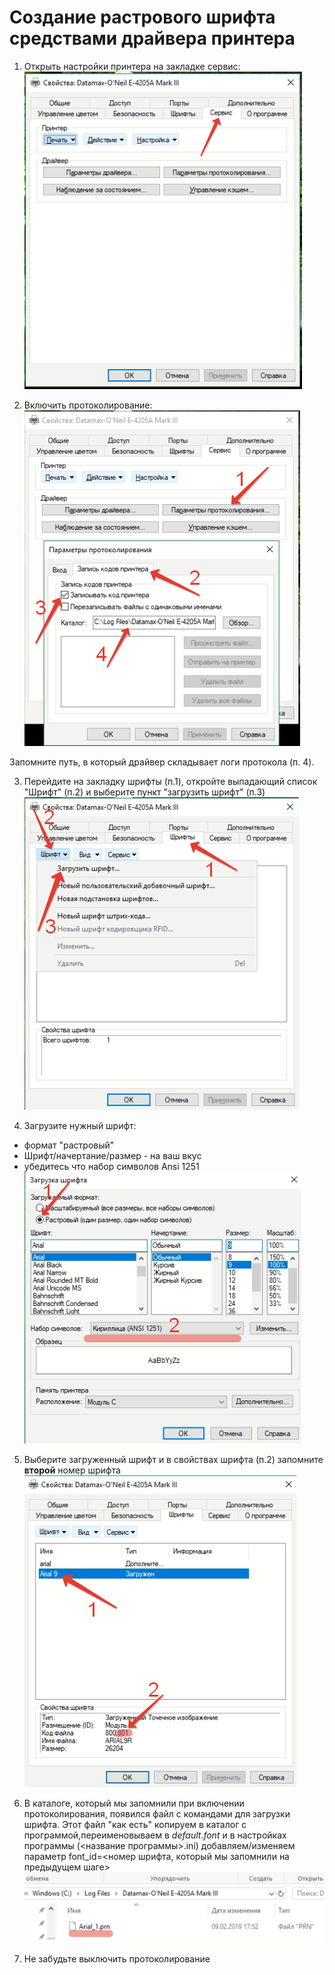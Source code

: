 # Создание растрового шрифта средствами драйвера принтера

1. Открыть настройки принтера на закладке сервис:</br>
![сервис](service.png)

2. Включить протоколирование:</br>
![сервис](log.png)

Запомните путь, в который драйвер складывает логи протокола (п. 4).

3. Перейдите на закладку шрифты (п.1), откройте выпадающий список "Шрифт" (п.2) и выберите пункт "загрузить шрифт" (п.3)</br>
![сервис](fonts.png)

4. Загрузите нужный шрифт: 
* формат "растровый"
* Шрифт/начертание/размер - на ваш вкус
* убедитесь что набор символов Ansi 1251</br>
![сервис](rastr.png)

5. Выберите загруженный шрифт и в свойствах шрифта (п.2) запомните **второй** номер шрифта</br>
![сервис](num.png)

6. В каталоге, который мы запомнили при включении протоколирования, появился файл с командами для загрузки шрифта. Этот файл "как есть" копируем в каталог с программой,переименовываем в *default.font* и в настройках программы (<название программы>.ini) добавляем/изменяем параметр font_id=<номер шрифта, который мы запомнили на предыдущем шаге></br>
![сервис](file.png)

7. Не забудьте выключить протоколирование

